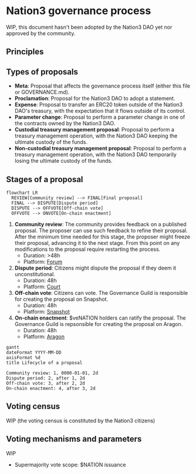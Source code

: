 # Nation3 governance process

WIP, this document hasn't been adopted by the Nation3 DAO yet nor approved by the community.

## Principles

## Types of proposals

- **Meta**: Proposal that affects the governance process itself (either this file or GOVERNANCE.md).
- **Proclamation**: Proposal for the Nation3 DAO to adopt a statement.
- **Expense**: Proposal to transfer an ERC20 token outside of the Nation3 DAO's treasury, with the expectation that it flows outside of its control.
- **Parameter change**: Proposal to perform a parameter change in one of the contracts owned by the Nation3 DAO.
- **Custodial treasury management proposal**: Proposal to perform a treasury management operation, with the Nation3 DAO keeping the ultimate custody of the funds.
- **Non-custodial treasury management proposal**: Proposal to perform a treasury management operation, with the Nation3 DAO temporarily losing the ultimate custody of the funds.

## Stages of a proposal

```mermaid
flowchart LR
  REVIEW[Community review] --> FINAL[Final proposal]
  FINAL --> DISPUTE[Dispute period]
  DISPUTE --> OFFVOTE[Off-chain vote]
  OFFVOTE --> ONVOTE[On-chain enactment]
```

1. **Community review**: The community provides feedback on a published proposal. The proposer can use such feedback to refine their proposal. After the minimum time needed for this stage, the proposer might freeze their proposal, advancing it to the next stage. From this point on any modifications to the proposal require restarting the process.
   - Duration: >48h
   - Platform: [Forum](https://forum.nation3.org)
2. **Dispute period**: Citizens might dispute the proposal if they deem it unconstitutional.
   - Duration: 48h
   - Platform: [Court](https://court.nation3.org)
3. **Off-chain vote**: Citizens can vote. The Governance Guild is responsible for creating the proposal on Snapshot.
   - Duration: 48h
   - Platform: [Snapshot](https://snapshot.org/#/nation3.eth)
4. **On-chain enactment**: $veNATION holders can ratify the proposal. The Governance Guild is repsonsible for creating the proposal on Aragon.
   - Duration: 48h
   - Platform: [Aragon](https://client.aragon.org/#/nation3/0x92462953792d3e84af56edfc74d93e5885d38cc0/)

```mermaid
gantt
dateFormat YYYY-MM-DD
axisFormat %d
title Lifecycle of a proposal

Community review: 1, 0000-01-01, 2d
Dispute period: 2, after 1, 2d
Off-chain vote: 3, after 2, 2d
On-chain enactment: 4, after 3, 2d
```

## Voting census

WIP (the voting census is constituted by the Nation3 citizens)

## Voting mechanisms and parameters

WIP

- Supermajority vote scope: $NATION issuance
